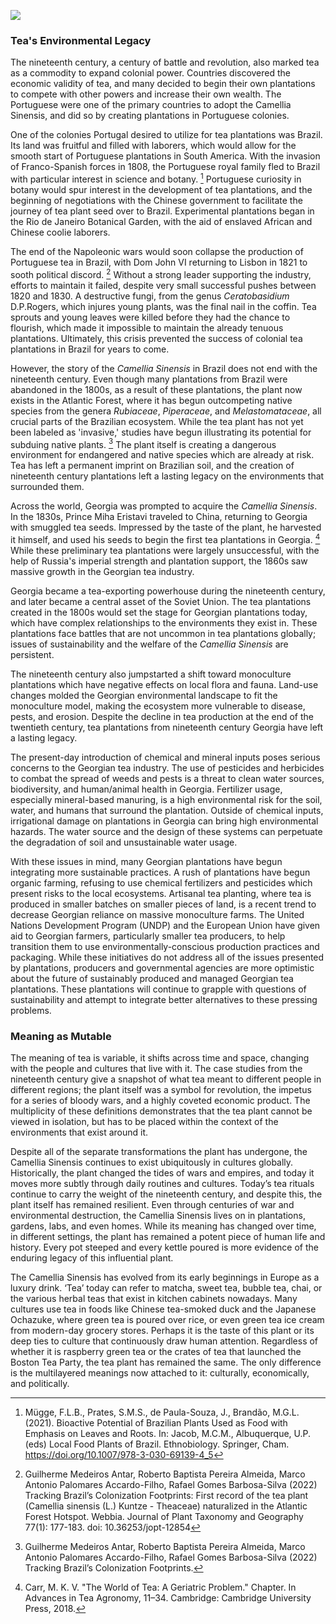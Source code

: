
<a href="https://www.juncture-digital.org"><img src="https://juncture-digital.github.io/juncture/static/images/ve-button.png"></a>

<param ve-config 
title="Camellia Sinensis"    
source-image="https://upload.wikimedia.org/wikipedia/commons/6/6e/Camellia_sinensis-IMG_3444.jpg"   
banner="https://upload.wikimedia.org/wikipedia/commons/6/6e/Camellia_sinensis-IMG_3444.jpg" 
height=100
author="Thais Perez"
layout="vertical">

### Tea's Environmental Legacy

The nineteenth century, a century of battle and revolution, also marked tea as a commodity to expand colonial power. Countries discovered the economic validity of tea, and many decided to begin their own plantations to compete with other powers and increase their own wealth. The Portuguese were one of the primary countries to adopt the Camellia Sinensis, and did so by creating plantations in Portuguese colonies. 	   
<param ve-image
	   src="wc:Physical map of Brazil. LOC 2003627071 restored.jpg"
	   caption="Nineteenth century British map of Brazil.">
	   

One of the colonies Portugal desired to utilize for tea plantations was Brazil. Its land was fruitful and filled with laborers, which would allow for the smooth start of Portuguese plantations in South America. With the invasion of Franco-Spanish forces in 1808, the Portuguese royal family fled to Brazil with particular interest in science and botany. [^1] Portuguese curiosity in botany would spur interest in the development of tea plantations, and the beginning of negotiations with the Chinese government to facilitate the journey of tea plant seed over to Brazil. Experimental plantations began in the Rio de Janeiro Botanical Garden, with the aid of enslaved African and Chinese coolie laborers. 

<param ve-iframe
	   src="https://archive.org/details/journalofvoyaget00call/page/n183"
	   caption="A page from Maria Graham's *Journal of a Voyage to Brazil*, 1824,  describing tea plants in the Rio de Janeiro Botanical garden.">
<param ve-image
	   src="wc:Peninsular war collage.jpg"
	   caption="This is a collage of various artworks depicting battle scenes from the Peninsular War.">
	   
The end of the Napoleonic wars would soon collapse the production of Portuguese tea in Brazil, with Dom John VI returning to Lisbon in 1821 to sooth political discord. [^2] Without a strong leader supporting the industry, efforts to maintain it failed, despite very small successful pushes between 1820 and 1830. A destructive fungi, from the genus *Ceratobasidium* D.P.Rogers, which injures young plants, was the final nail in the coffin. Tea sprouts and young leaves were killed before they had the chance to flourish, which made it impossible to maintain the already tenuous plantations. Ultimately, this crisis prevented the success of colonial tea plantations in Brazil for years to come. 

<param ve-video
	   src="fMNxJ55knA0"
	   start=":30"
	   end="1:02"
	   caption="This is a video detailing how *Camellia Sinensus* arrived in Brazil from China.">
	   
However, the story of the *Camellia Sinensis* in Brazil does not end with the nineteenth century. Even though many plantations from Brazil were abandoned in the 1800s, as a result of these plantations, the plant now exists in the Atlantic Forest, where it has begun outcompeting native species from the genera *Rubiaceae*, *Piperaceae*, and *Melastomataceae*, all crucial parts of the Brazilian ecosystem. While the tea plant has not yet been labeled as 'invasive,' studies have begun illustrating its potential for subduing native plants. [^3] The plant itself is creating a dangerous environment for endangered and native species which are already at risk. Tea has left a permanent imprint on Brazilian soil, and the creation of nineteenth century plantations left a lasting legacy on the environments that surrounded them. 

<param ve-image
	   src="wc:Atlantic forest, northeastern Bahia, Brazil (6774206040).jpg"
	   caption="A scene from the Atlantic Forest.">

Across the world, Georgia was prompted to acquire the *Camellia Sinensis*. In the 1830s, Prince Miha Eristavi traveled to China, returning to Georgia with smuggled tea seeds. Impressed by the taste of the plant, he harvested it himself, and used his seeds to begin the first tea plantations in Georgia. [^4] While these preliminary tea plantations were largely unsuccessful, with the help of Russia's imperial strength and plantation support, the 1860s saw massive growth in the Georgian tea industry. 

<param ve-image
	   src="wc:Tea plantations in Chakva.jpg"
	   caption="Georgian tea plantation between 1905 and 1915.">
<param ve-image
	   src="wc:Physical Map of Georgia (Stripped) (en).svg"
	   caption="Map of Georgia.">
	   
Georgia became a tea-exporting powerhouse during the nineteenth century, and later became a central asset of the Soviet Union. The tea plantations created in the 1800s would set the stage for Georgian plantations today, which have complex relationships to the environments they exist in. These plantations face battles that are not uncommon in tea plantations globally; issues of sustainability and the welfare of the *Camellia Sinensis* are persistent. 
<param ve-video
	   src="KN9z94KPaV4"
	   start=":0"
	   end="2:05"
	   caption="This is a video showing current Georgian tea-planters attempting to revive tea production to Soviet scales.">
<param ve-image
	   src="wc:1951 CPA 1603.jpg"
	   caption="Soviet postage stamp showcasing Georgian tea harvest, 1951.">

The nineteenth century also jumpstarted a shift toward monoculture plantations which have negative effects on local flora and fauna. Land-use changes molded the Georgian environmental landscape to fit the monoculture model, making the ecosystem more vulnerable to disease, pests, and erosion. Despite the decline in tea production at the end of the twentieth century, tea plantations from nineteenth century Georgia have left a lasting legacy.
<param ve-image
	   src="wc:Prokudin-Gorsky. Tea plantations. Chakva.jpg"
	   caption="Tea plantation in Chakva.">

The present-day introduction of chemical and mineral inputs poses serious concerns to the Georgian tea industry. The use of pesticides and herbicides to combat the spread of weeds and pests is a threat to clean water sources, biodiversity, and human/animal health in Georgia. Fertilizer usage, especially mineral-based manuring, is a high environmental risk for the soil, water, and humans that surround the plantation. Outside of chemical inputs, irrigational damage on plantations in Georgia can bring high environmental hazards. The water source and the design of these systems can perpetuate the degradation of soil and unsustainable water usage. 
<param ve-image
	   src="wc:08 - tea collection near Achigvara.jpg"
	   caption="Tea collection in Achigvara.">

With these issues in mind, many Georgian plantations have begun integrating more sustainable practices. A rush of plantations have begun organic farming, refusing to use chemical fertilizers and pesticides which present risks to the local ecosystems. Artisanal tea planting, where tea is produced in smaller batches on smaller pieces of land, is a recent trend to decrease Georgian reliance on massive monoculture farms. The United Nations Development Program (UNDP) and the European Union have given aid to Georgian farmers, particularly smaller tea producers, to help transition them to use environmentally-conscious production practices and packaging. While these initiatives do not address all of the issues presented by plantations, producers and governmental agencies are more optimistic about the future of sustainably produced and managed Georgian tea plantations. These plantations will continue to grapple with questions of sustainability and attempt to integrate better alternatives to these pressing problems.
<param ve-video
	   src="rtOcy8zVbHU"
	   start="3:35"
	   end="5:14"
	   caption="This is a video that highlights new sustainable practices integrated by Georgian tea plantations.">
<param ve-image
	   src="wc:Group of workers harvesting tea Chakva Prokudin-Gorsky.jpg"
	   caption="Early twentieth century image of Georgian tea planters in Chakva.">

### Meaning as Mutable
The meaning of tea is variable, it shifts across time and space, changing with the people and cultures that live with it. The case studies from the nineteenth century give a snapshot of what tea meant to different people in different regions; the plant itself was a symbol for revolution, the impetus for a series of bloody wars, and a highly coveted economic product. The multiplicity of these definitions demonstrates that the tea plant cannot be viewed in isolation, but has to be placed within the context of the environments that exist around it. 
<param ve-map prefer-geojson
	    center="18, 0"
	     zoom="1"
	     title="This is a map showcasing the different locations discussed in this article.">

<param ve-map-layer geojson
	        url="https://github.com/thaisperezz/plant-humanities-summerprogram/blob/main/tea-map.json"
	          show-labels
	          stroke-width="0">

Despite all of the separate transformations the plant has undergone, the Camellia Sinensis continues to exist ubiquitously in cultures globally. Historically, the plant changed the tides of wars and empires, and today it moves more subtly through daily routines and cultures. Today’s tea rituals continue to carry the weight of the nineteenth century, and despite this, the plant itself has remained resilient. Even through centuries of war and environmental destruction, the Camellia Sinensis lives on in plantations, gardens, labs, and even homes. While its meaning has changed over time, in different settings, the plant has remained a potent piece of human life and history. Every pot steeped and every kettle poured is more evidence of the enduring legacy of this influential plant. 

The Camellia Sinensis has evolved from its early beginnings in Europe as a luxury drink. ‘Tea’ today can refer to matcha, sweet tea, bubble tea, chai, or the various herbal teas that exist in kitchen cabinets nowadays. Many cultures use tea in foods like Chinese tea-smoked duck and the Japanese Ochazuke, where green tea is poured over rice, or even green tea ice cream from modern-day grocery stores. Perhaps it is the taste of this plant or its deep ties to culture that continuously draw human attention. Regardless of whether it is raspberry green tea or the crates of tea that launched the Boston Tea Party, the tea plant has remained the same. The only difference is the multilayered meanings now attached to it: culturally, economically, and politically.
<param ve-image
	   src="wc:Zhangcha Duck at Restaurant Zen, Qianmen (20211008185323).jpg"
	   caption="Tea-smoked duck.">
<param ve-image
	   src="wc:Variations of Taiwanese tapioca pearls.JPG"
	   caption="A vareity of Taiwanese tapioca pearls used for tea.">
<param ve-image
	   src="wc:Herbal tea and a gnome (34558477400).jpg"
	   caption="Grocery store herbal tea section.">
			
[^1]: Mügge, F.L.B., Prates, S.M.S., de Paula-Souza, J., Brandão, M.G.L. (2021). Bioactive Potential of Brazilian Plants Used as Food with Emphasis on Leaves and Roots. In: Jacob, M.C.M., Albuquerque, U.P. (eds) Local Food Plants of Brazil. Ethnobiology. Springer, Cham. https://doi.org/10.1007/978-3-030-69139-4_5
[^2]: Guilherme Medeiros Antar, Roberto Baptista Pereira Almeida, Marco Antonio Palomares Accardo-Filho, Rafael Gomes Barbosa-Silva (2022) Tracking Brazil’s Colonization Footprints: First record of the tea plant (Camellia sinensis (L.) Kuntze - Theaceae) naturalized in the Atlantic Forest Hotspot. Webbia. Journal of Plant Taxonomy and Geography 77(1): 177-183. doi: 10.36253/jopt-12854
[^3]: Guilherme Medeiros Antar, Roberto Baptista Pereira Almeida, Marco Antonio Palomares Accardo-Filho, Rafael Gomes Barbosa-Silva (2022) Tracking Brazil’s Colonization Footprints.
[^4]: Carr, M. K. V. "The World of Tea: A Geriatric Problem." Chapter. In Advances in Tea Agronomy, 11–34. Cambridge: Cambridge University Press, 2018.